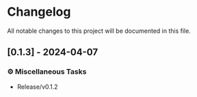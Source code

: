 # Changelog

All notable changes to this project will be documented in this file.

<!-- generated by git-cliff -->
## [0.1.3] - 2024-04-07

### ⚙️ Miscellaneous Tasks

- Release/v0.1.2

<!-- generated by git-cliff -->
